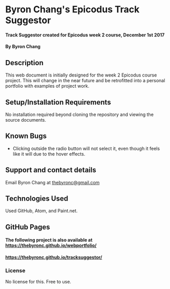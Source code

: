 # Byron Chang's Epicodus Track Suggestor

#### Track Suggestor created for Epicodus week 2 course, December 1st 2017

#### By Byron Chang

## Description

This web document is initially designed for the week 2 Epicodus course project. This will change in the near future and be retrofitted into a personal portfolio with examples of project work.  

## Setup/Installation Requirements
No installation required beyond cloning the repository and viewing the source documents.

## Known Bugs
 - Clicking outside the radio button will not select it, even though it feels like it will due to the hover effects.


## Support and contact details
Email Byron Chang at thebyronc@gmail.com

## Technologies Used
Used GitHub, Atom, and Paint.net.

## GitHub Pages
#### The following project is also available at https://thebyronc.github.io/webportfolio/
#### https://thebyronc.github.io/tracksuggestor/
### License
No license for this. Free to use.
